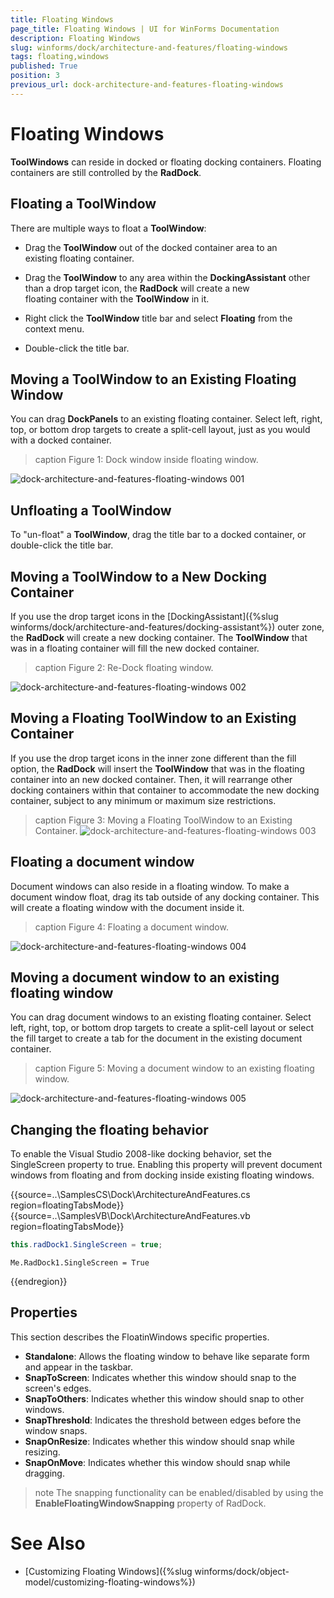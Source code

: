 ```yaml
---
title: Floating Windows
page_title: Floating Windows | UI for WinForms Documentation
description: Floating Windows
slug: winforms/dock/architecture-and-features/floating-windows
tags: floating,windows
published: True
position: 3
previous_url: dock-architecture-and-features-floating-windows
---
```


# Floating Windows
 

__ToolWindows__ can reside in docked or floating docking containers. Floating containers are still controlled by the __RadDock__.
      

## Floating a ToolWindow

There are multiple ways to float a __ToolWindow__:
        

* Drag the __ToolWindow__ out of the docked container area to an existing floating container.
            

* Drag the __ToolWindow__ to any area within the __DockingAssistant__ other than a drop target icon, the __RadDock__ will create a new floating container with the __ToolWindow__ in it.
            

* Right click the __ToolWindow__ title bar and select __Floating__ from the context menu.
            

* Double-click the title bar.

## Moving a ToolWindow to an Existing Floating Window

You can drag __DockPanels__ to an existing floating container. Select left, right, top, or bottom drop targets to create a split-cell layout, just as you would with a docked container.  

>caption Figure 1: Dock window inside floating window.

![dock-architecture-and-features-floating-windows 001](images/dock-architecture-and-features-floating-windows001.gif) 

## Unfloating a ToolWindow

To "un-float" a __ToolWindow__, drag the title bar to a docked container, or double-click the title bar.
        

## Moving a ToolWindow to a New Docking Container

If you use the drop target icons in the [DockingAssistant]({%slug winforms/dock/architecture-and-features/docking-assistant%}) outer zone, the __RadDock__ will create a new docking container. The __ToolWindow__ that was in a floating container will fill the new docked container. 

>caption Figure 2: Re-Dock floating window.

![dock-architecture-and-features-floating-windows 002](images/dock-architecture-and-features-floating-windows002.gif)

## Moving a Floating ToolWindow to an Existing Container

If you use the drop target icons in the inner zone different than the fill option, the __RadDock__ will insert the __ToolWindow__ that was in the floating container into an new docked container. Then, it will rearrange other docking containers within that container to accommodate the new docking container, subject to any minimum or maximum size restrictions. 

>caption Figure 3: Moving a Floating ToolWindow to an Existing Container.
![dock-architecture-and-features-floating-windows 003](images/dock-architecture-and-features-floating-windows003.gif)

## Floating a document window

Document windows can also reside in a floating window. To make a document window float, drag its tab outside of any docking container. This will create a floating window with the document inside it.

>caption Figure 4: Floating a document window.

![dock-architecture-and-features-floating-windows 004](images/dock-architecture-and-features-floating-windows004.gif)

## Moving a document window to an existing floating window

You can drag document windows to an existing floating container. Select left, right, top, or bottom drop targets to create a split-cell layout or select the fill target to create a tab for the document in the existing document container.

>caption Figure 5: Moving a document window to an existing floating window.

![dock-architecture-and-features-floating-windows 005](images/dock-architecture-and-features-floating-windows005.gif)

## Changing the floating behavior

To enable the Visual Studio 2008-like docking behavior, set the SingleScreen property to true. Enabling this property will prevent document windows from floating and from docking inside existing floating windows.
        

{{source=..\SamplesCS\Dock\ArchitectureAndFeatures.cs region=floatingTabsMode}} 
{{source=..\SamplesVB\Dock\ArchitectureAndFeatures.vb region=floatingTabsMode}} 

````C#
this.radDock1.SingleScreen = true;

````
````VB.NET
Me.RadDock1.SingleScreen = True

````

{{endregion}} 
 
## Properties

This section describes the FloatinWindows specific properties.
* __Standalone__: Allows the floating window to behave like separate form and appear in the taskbar.
* __SnapToScreen__: Indicates whether this window should snap to the screen's edges.
* __SnapToOthers__: Indicates whether this window should snap to other windows.
* __SnapThreshold__: Indicates the threshold between edges before the window snaps.
* __SnapOnResize__: Indicates whether this window should snap while resizing.
* __SnapOnMove__: Indicates whether this window should snap while dragging.

>note The snapping functionality can be enabled/disabled by using the __EnableFloatingWindowSnapping__ property of RadDock.
>

# See Also

 * [Customizing Floating Windows]({%slug winforms/dock/object-model/customizing-floating-windows%})
